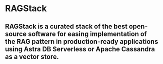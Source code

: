 # RAGStack
## RAGStack is a curated stack of the best open-source software for easing implementation of the RAG pattern in production-ready applications using Astra DB Serverless or Apache Cassandra as a vector store.
